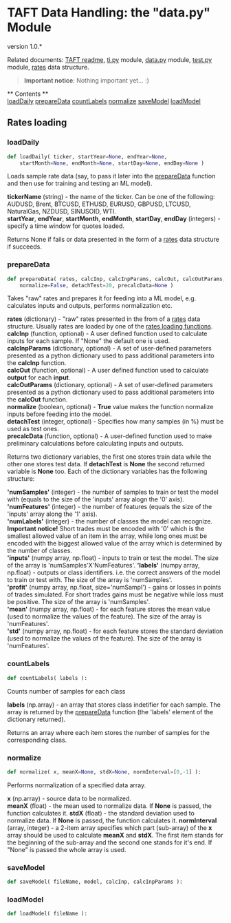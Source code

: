 TAFT Data Handling: the "data.py" Module
============================
version 1.0.*		

Related documents: [TAFT readme](README.md), [ti.py](ti.md) module, [data.py](data.md) module, [test.py](test.md) module, [rates](rates.md) data structure.		

> **Important notice**:
> Nothing important yet... :)   

** Contents **		
[loadDaily](#loaddaily)	
[prepareData](#preparedata)	
[countLabels](#countlabels)	
[normalize](#normalize)	
[saveModel](#savemodel)	
[loadModel](#loadmodel)	

<a name="ratesloadingfunctions"></a>
Rates loading
-------------

<a name="loaddaily"></a>
### loadDaily ###
```python
def loadDaily( ticker, startYear=None, endYear=None, 
	startMonth=None, endMonth=None, startDay=None, endDay=None )
```
Loads sample rate data (say, to pass it later into the [prepareData](#preparedata) function and then use for training and testing an ML model).
>		
**tickerName** (string) - the name of the ticker. Can be one of the following: AUDUSD, Brent, BTCUSD, ETHUSD, EURUSD, GBPUSD, LTCUSD, NaturalGas, NZDUSD, SINUSOID, WTI.  
**startYear**, **endYear**, **startMonth**, **endMonth**, **startDay**, **endDay** (integers) - specify a time window for quotes loaded. 

Returns None if fails or data presented in the form of a [rates](rates.md) data structure if succeeds.


<a name="preparedata"></a>
### prepareData ###
```python
def prepareData( rates, calcInp, calcInpParams, calcOut, calcOutParams, 
	normalize=False, detachTest=20, precalcData=None )
```
Takes "raw" rates and prepares it for feeding into a ML model, e.g. calculates inputs and outputs, performs normalization etc.	 
>		
**rates** (dictionary) - "raw" rates presented in the from of a [rates](rates.md) data structure. Usually rates are loaded by one of the [rates loading functions](#ratesloadingfunctions).		
**calcInp** (function, optional) - A user defined function used to calculate inputs for each sample. If "None" the default one is used. 	
**calcInpParams** (dictionary, optional) - A set of user-defined parameters presented as a python dictionary used to pass additional parameters into the **calcInp** function.		  
**calcOut** (function, optional) - A user defined function used to calculate **output** for each **input**. 		
**calcOutParams** (dictionary, optional) - A set of user-defined parameters presented as a python dictionary used to pass additional parameters into the **calcOut** function.		
**normalize** (boolean, optional) - **True** value makes the function normalize inputs before feeding into the model. 	
**detachTest** (integer, optional) - Specifies how many samples (in %) must be used as test ones.   	
**precalcData** (function, optional) - A user-defined function used to make preliminary calculations before calculating inputs and outputs.				

Returns two dictionary variables, the first one stores train data while the other one stores test data. If **detachTest** is **None** the second returned variable is **None** too. Each of the dictionary variables has the following structure:	
>	
**'numSamples'** (integer) - the number of samples to train or test the model with (equals to the size of the 'inputs' array alogn the '0' axis).	
**'numFeatures'** (integer) - the number of features (equals the size of the 'inputs' array along the '1' axis).		
**'numLabels'** (integer) - the number of classes the model can recognize. **Important notice!** Short trades must be encoded with '0' which is the smallest allowed value of an item in the array, while long ones must be encoded with the biggest allowed value of the array which is determined by the number of classes.		  
**'inputs'** (numpy array, np.float) - inputs to train or test the model. The size of the array is 'numSamples'X'NumFeatures'.
**'labels'** (numpy array, np.float) - outputs or class identifiers. i.e. the correct answers of the model to train or test with. The size of the array is 'numSamples'.		
**'profit'** (numpy array, np.float, size='numSampl') - gains or losses in points of trades simulated. For short trades gains must be negative while loss must be positive. The size of the array is 'numSamples'.		
**'mean'** (numpy array, np.float) - for each feature stores the mean value (used to normalize the values of the feature). The size of the array is 'numFeatures'.		 
**'std'** (numpy array, np.float) - for each feature stores the standard deviation (used to normalize the values of the feature). The size of the array is 'numFeatures'.		


<a name="countlabels"></a>
### countLabels ###
```python
def countLabels( labels ):
```
Counts number of samples for each class 
>	
**labels** (np.array) - an array that stores class indetifier for each sample. The array is returned by the [prepareData](#preparedata) function (the 'labels' element of the dictionary returned).		

Returns an array where each item stores the number of samples for the corresponding class. 


<a name="normalize"></a>
### normalize ###
```python
def normalize( x, meanX=None, stdX=None, normInterval=[0,-1] ):
```
Performs normalization of a specified data array.
>	
**x** (np.array) - source data to be normalized.		
**meanX** (float) - the mean used to normalize data. If **None** is passed, the function calculates it. 
**stdX** (float) - the standard deviation used to normalize data. If **None** is passed, the function calculates it. 
**normInterval** (array, integer) - a 2-item array specifies which part (sub-array) of the **x** array should be used to calculate **meanX** and **stdX**. The first item stands for the beginning of the sub-array and the second one stands for it's end. If "None" is passed the whole array is used.


<a name="savemodel"></a>
### saveModel ###
```python
def saveModel( fileName, model, calcInp, calcInpParams ):	
```


<a name="loadmodel"></a>
### loadModel ###
```python
def loadModel( fileName ):
```